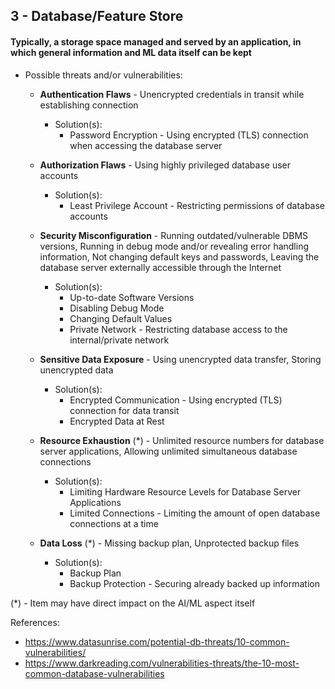 ## 3 - Database/Feature Store
#### Typically, a storage space managed and served by an application, in which general information and ML data itself can be kept

- Possible threats and/or vulnerabilities:

	- **Authentication Flaws** - Unencrypted credentials in transit while establishing connection
		- Solution(s):
  			- Password Encryption - Using encrypted (TLS) connection when accessing the database server

	- **Authorization Flaws** - Using highly privileged database user accounts
		- Solution(s):
  			- Least Privilege Account - Restricting permissions of database accounts

	- **Security Misconfiguration** - Running outdated/vulnerable DBMS versions, Running in debug mode and/or revealing error handling information, Not changing default keys and passwords, Leaving the database server externally accessible through the Internet
		- Solution(s):
			- Up-to-date Software Versions
			- Disabling Debug Mode
   			- Changing Default Values
			- Private Network - Restricting database access to the internal/private network
			
	- **Sensitive Data Exposure** - Using unencrypted data transfer, Storing unencrypted data
		- Solution(s):
			- Encrypted Communication - Using encrypted (TLS) connection for data transit
			- Encrypted Data at Rest

	- **Resource Exhaustion** (\*) - Unlimited resource numbers for database server applications, Allowing unlimited simultaneous database connections
		- Solution(s):
			- Limiting Hardware Resource Levels for Database Server Applications
			- Limited Connections - Limiting the amount of open database connections at a time

	- **Data Loss** (\*) - Missing backup plan, Unprotected backup files
		- Solution(s):
			- Backup Plan
			- Backup Protection - Securing already backed up information



(\*) - Item may have direct impact on the AI/ML aspect itself

References:

- https://www.datasunrise.com/potential-db-threats/10-common-vulnerabilities/
- https://www.darkreading.com/vulnerabilities-threats/the-10-most-common-database-vulnerabilities
